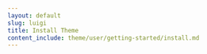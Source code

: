 ```yaml
---
layout: default
slug: luigi
title: Install Theme
content_include: theme/user/getting-started/install.md
---
```


